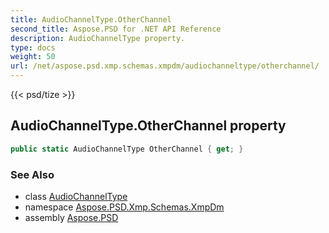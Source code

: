 ```yaml
---
title: AudioChannelType.OtherChannel
second_title: Aspose.PSD for .NET API Reference
description: AudioChannelType property. 
type: docs
weight: 50
url: /net/aspose.psd.xmp.schemas.xmpdm/audiochanneltype/otherchannel/
---
```

{{< psd/tize >}}
## AudioChannelType.OtherChannel property

```csharp
public static AudioChannelType OtherChannel { get; }
```

### See Also

* class [AudioChannelType](../)
* namespace [Aspose.PSD.Xmp.Schemas.XmpDm](../../audiochanneltype/)
* assembly [Aspose.PSD](../../../)


